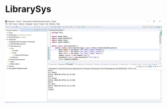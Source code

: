 # LibrarySys
![image](https://github.com/cumtdszy/LibrarySys/blob/master/Users/Administrator/workspace/LibrarySys/WebContent/pic/%E6%B5%8B%E8%AF%95.JPG)

